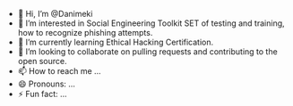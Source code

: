 - 👋 Hi, I’m @Danimeki
- 👀 I’m interested in Social Engineering Toolkit SET of testing and training, how to recognize phishing attempts.
- 🌱 I’m currently learning Ethical Hacking Certification.
- 💞️ I’m looking to collaborate on pulling requests and contributing to the open source.
- 📫 How to reach me ...
- 😄 Pronouns: ...
- ⚡ Fun fact: ...

<!---
Danimeki/Danimeki is a ✨ special ✨ repository because its `README.md` (this file) appears on your GitHub profile.
You can click the Preview link to take a look at your changes.
--->
